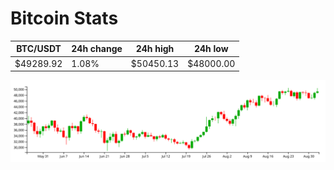 # Bitcoin Stats

BTC/USDT|24h change|24h high|24h low|
|---|---|---|---|
|$49289.92|1.08%|$50450.13|$48000.00|

<img src="./chart.svg">
